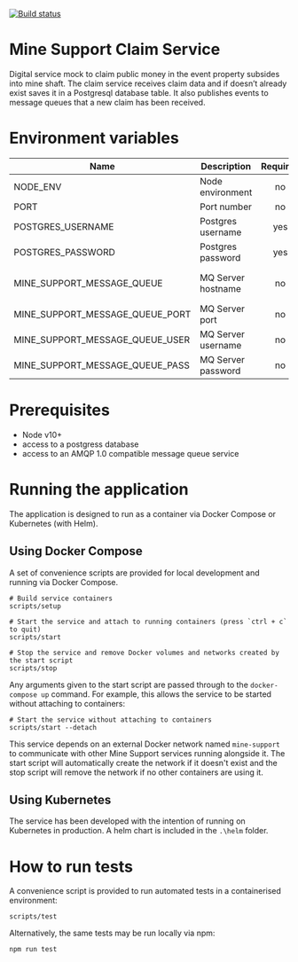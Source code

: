 [![Build status](https://defradev.visualstudio.com/DEFRA_FutureFarming/_apis/build/status/defra-ff-mine-support-claim-service)](https://defradev.visualstudio.com/DEFRA_FutureFarming/_build/latest?definitionId=563)

# Mine Support Claim Service
Digital service mock to claim public money in the event property subsides into mine shaft.  The claim service receives claim data and if doesn’t already exist saves it in a Postgresql database table.  It also publishes events to message queues that a new claim has been received.

# Environment variables

| Name                            | Description        | Required | Default              | Valid                       | Notes |
|---------------------------------|--------------------|:--------:|----------------------|:---------------------------:|-------|
| NODE_ENV                        | Node environment   |    no    |                      | development,test,production |       |
| PORT                            | Port number        |    no    | 3003                 |                             |       |
| POSTGRES_USERNAME               | Postgres username  |   yes    |                      |                             |       |
| POSTGRES_PASSWORD               | Postgres password  |   yes    |                      |                             |       |
| MINE_SUPPORT_MESSAGE_QUEUE      | MQ Server hostname |    no    | mine-support-artemis |                             |       |
| MINE_SUPPORT_MESSAGE_QUEUE_PORT | MQ Server port     |    no    | 5672                 |                             |       |
| MINE_SUPPORT_MESSAGE_QUEUE_USER | MQ Server username |    no    |                      |                             |       |
| MINE_SUPPORT_MESSAGE_QUEUE_PASS | MQ Server password |    no    |                      |                             |       |

# Prerequisites

- Node v10+
- access to a postgress database
- access to an AMQP 1.0 compatible message queue service

# Running the application
The application is designed to run as a container via Docker Compose or Kubernetes (with Helm).

## Using Docker Compose
A set of convenience scripts are provided for local development and running via Docker Compose.

```
# Build service containers
scripts/setup

# Start the service and attach to running containers (press `ctrl + c` to quit)
scripts/start

# Stop the service and remove Docker volumes and networks created by the start script
scripts/stop
```

Any arguments given to the start script are passed through to the `docker-compose up` command. For example, this allows the service to be started without attaching to containers:

```
# Start the service without attaching to containers
scripts/start --detach
```

This service depends on an external Docker network named `mine-support` to communicate with other Mine Support services running alongside it. The start script will automatically create the network if it doesn't exist and the stop script will remove the network if no other containers are using it.

## Using Kubernetes
The service has been developed with the intention of running on Kubernetes in production.  A helm chart is included in the `.\helm` folder.

# How to run tests
A convenience script is provided to run automated tests in a containerised environment:

```
scripts/test
```

Alternatively, the same tests may be run locally via npm:

```
npm run test
```
